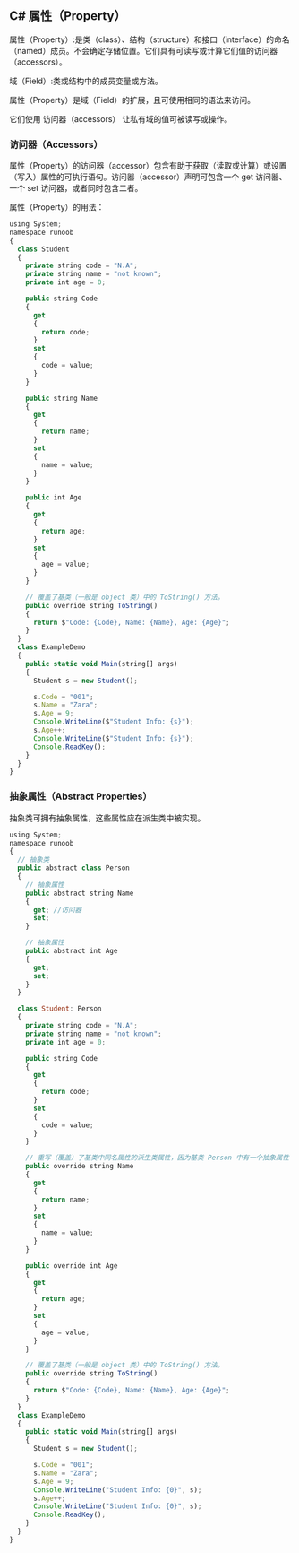 ## C# 属性（Property）

属性（Property）:是类（class）、结构（structure）和接口（interface）的命名（named）成员。不会确定存储位置。它们具有可读写或计算它们值的访问器（accessors）。

域（Field）:类或结构中的成员变量或方法。

属性（Property）是域（Field）的扩展，且可使用相同的语法来访问。

它们使用 访问器（accessors） 让私有域的值可被读写或操作。

### 访问器（Accessors）

属性（Property）的访问器（accessor）包含有助于获取（读取或计算）或设置（写入）属性的可执行语句。访问器（accessor）声明可包含一个 get 访问器、一个 set 访问器，或者同时包含二者。

属性（Property）的用法：

```javascript
using System;
namespace runoob
{
  class Student
  {
    private string code = "N.A";
    private string name = "not known";
    private int age = 0;

    public string Code
    {
      get
      {
        return code;
      }
      set
      {
        code = value;
      }
    }

    public string Name
    {
      get
      {
        return name;
      }
      set
      {
        name = value;
      }
    }

    public int Age
    {
      get
      {
        return age;
      }
      set
      {
        age = value;
      }
    }

    // 覆盖了基类（一般是 object 类）中的 ToString() 方法。
    public override string ToString()
    {
      return $"Code: {Code}, Name: {Name}, Age: {Age}";
    }
  }
  class ExampleDemo
  {
    public static void Main(string[] args)
    {
      Student s = new Student();

      s.Code = "001";
      s.Name = "Zara";
      s.Age = 9;
      Console.WriteLine($"Student Info: {s}");
      s.Age++;
      Console.WriteLine($"Student Info: {s}");
      Console.ReadKey();
    }
  }
}
```

### 抽象属性（Abstract Properties）

抽象类可拥有抽象属性，这些属性应在派生类中被实现。

```javascript
using System;
namespace runoob
{
  // 抽象类
  public abstract class Person
  {
    // 抽象属性
    public abstract string Name
    {
      get; //访问器
      set;
    }

    // 抽象属性
    public abstract int Age
    {
      get;
      set;
    }
  }

  class Student: Person
  {
    private string code = "N.A";
    private string name = "not known";
    private int age = 0;

    public string Code
    {
      get
      {
        return code;
      }
      set
      {
        code = value;
      }
    }

    // 重写（覆盖）了基类中同名属性的派生类属性，因为基类 Person 中有一个抽象属性 Name
    public override string Name
    {
      get
      {
        return name;
      }
      set
      {
        name = value;
      }
    }

    public override int Age
    {
      get
      {
        return age;
      }
      set
      {
        age = value;
      }
    }

    // 覆盖了基类（一般是 object 类）中的 ToString() 方法。
    public override string ToString()
    {
      return $"Code: {Code}, Name: {Name}, Age: {Age}";
    }
  }
  class ExampleDemo
  {
    public static void Main(string[] args)
    {
      Student s = new Student();

      s.Code = "001";
      s.Name = "Zara";
      s.Age = 9;
      Console.WriteLine("Student Info: {0}", s);
      s.Age++;
      Console.WriteLine("Student Info: {0}", s);
      Console.ReadKey();
    }
  }
}
```
